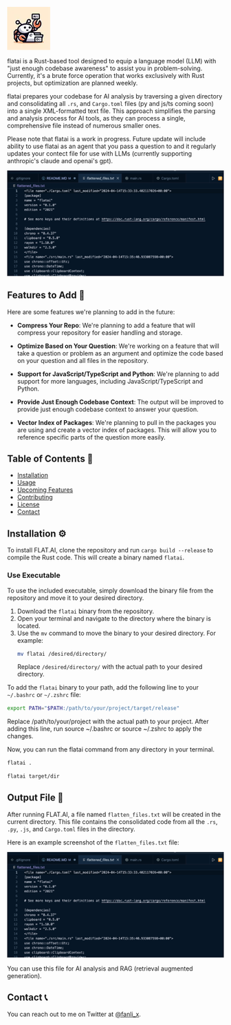 
![Project Logo](logo.webp)

flatai is a Rust-based tool designed to equip a language model (LLM) with "just enough codebase awareness" to assist you in problem-solving. Currently, it's a brute force operation that works exclusively with Rust projects, but optimization are planned weekly.

flatai prepares your codebase for AI analysis by traversing a given directory and consolidating all `.rs`, and `Cargo.toml` files (py and js/ts coming soon) into a single XML-formatted text file. This approach simplifies the parsing and analysis process for AI tools, as they can process a single, comprehensive file instead of numerous smaller ones.

Please note that flatai is a work in progress. Future update will include ability to use flatai as an agent that you pass a question to and it regularly updates your contect file for use with LLMs (currently supporting anthropic's claude and openai's gpt).

![Flatten Files Output](screenshot.png)


## Features to Add 🚀

Here are some features we're planning to add in the future:

- **Compress Your Repo**: We're planning to add a feature that will compress your repository for easier handling and storage.

- **Optimize Based on Your Question**: We're working on a feature that will take a question or problem as an argument and optimize the code based on your question and all files in the repository.

- **Support for JavaScript/TypeScript and Python**: We're planning to add support for more languages, including JavaScript/TypeScript and Python.

- **Provide Just Enough Codebase Context**: The output will be improved to provide just enough codebase context to answer your question.

- **Vector Index of Packages**: We're planning to pull in the packages you are using and create a vector index of packages. This will allow you to reference specific parts of the question more easily.


## Table of Contents 📑

- [Installation](#installation)
- [Usage](#usage)
- [Upcoming Features](#upcoming-features)
- [Contributing](#contributing)
- [License](#license)
- [Contact](#contact)

## Installation ⚙️

To install FLAT.AI, clone the repository and run `cargo build --release` to compile the Rust code. This will create a binary named `flatai`.


### Use Executable 
To use the included executable, simply download the binary file from the repository and move it to your desired directory.

1. Download the `flatai` binary from the repository.
2. Open your terminal and navigate to the directory where the binary is located.
3. Use the `mv` command to move the binary to your desired directory. For example:
    ```sh
    mv flatai /desired/directory/
    ```
    Replace `/desired/directory/` with the actual path to your desired directory.


To add the `flatai` binary to your path, add the following line to your `~/.bashrc` or `~/.zshrc` file:

```sh
export PATH="$PATH:/path/to/your/project/target/release"
```

Replace /path/to/your/project with the actual path to your project. After adding this line, run source ~/.bashrc or source ~/.zshrc to apply the changes.

Now, you can run the flatai command from any directory in your terminal.


```sh
flatai . 
```

```sh
flatai target/dir
```


## Output File 📄
After running FLAT.AI, a file named `flatten_files.txt` will be created in the current directory. This file contains the consolidated code from all the `.rs`, `.py`, `.js`, and `Cargo.toml` files in the directory.

Here is an example screenshot of the `flatten_files.txt` file:

![Flatten Files Output](screenshot.png)

You can use this file for AI analysis and RAG (retrieval augmented generation).



## Contact 📞

You can reach out to me on Twitter at [@fanli_x](https://twitter.com/fanli_x).

